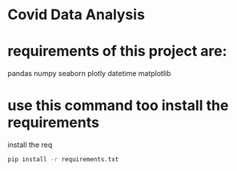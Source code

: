 # Covid Data Analysis

# requirements of this project are:
pandas
numpy
seaborn
plotly
datetime
matplotlib

# use this command too install the requirements
install the req
```bash
pip install -r requirements.txt
```
